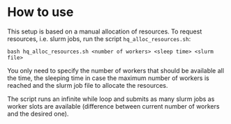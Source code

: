 # How to use

This setup is based on a manual allocation of resources. To request resources, i.e. slurm jobs, run the script `hq_alloc_resources.sh`:

```
bash hq_alloc_resources.sh <number of workers> <sleep time> <slurm file>
```
You only need to specify the number of workers that should be available all the time, the sleeping time in case the maximum number of workers is reached and the slurm job file to allocate the resources.

The script runs an infinite while loop and submits as many slurm jobs as worker slots are available (difference between current number of workers and the desired one).
